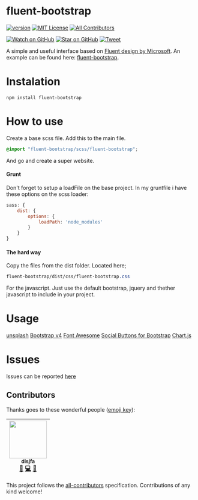 # fluent-bootstrap

[![version][version-badge]][package]
[![MIT License][license-badge]][LICENSE]
[![All Contributors](https://img.shields.io/badge/all_contributors-1-orange.svg?style=flat-square)](#contributors)

[![Watch on GitHub][github-watch-badge]][github-watch]
[![Star on GitHub][github-star-badge]][github-star]
[![Tweet][twitter-badge]][twitter]

A simple and useful interface based on [Fluent design by Microsoft](https://fluent.microsoft.com/). An example can be found here: [fluent-bootstrap](https://disjfa.github.io/fluent-bootstrap/).

# Instalation

```
npm install fluent-bootstrap
```

# How to use

Create a base scss file. Add this to the main file.

```scss
@import "fluent-bootstrap/scss/fluent-bootstrap";
```

And go and create a super website.

#### Grunt

Don't forget to setup a loadFile on the base project. In my gruntfile i have these options on the scss loader:
```js
sass: {
    dist: {
        options: {
            loadPath: 'node_modules'
        }
    }
}
```

#### The hard way

Copy the files from the dist folder. Located here;

```css
fluent-bootstrap/dist/css/fluent-bootstrap.css
```

For the javascript. Just use the default bootstrap, jquery and thether javascript to include in your project.

# Usage

[unsplash](https://unsplash.com/)
[Bootstrap v4](http://getbootstrap.com/)
[Font Awesome](http://fontawesome.io/)
[Social Buttons for Bootstrap](https://lipis.github.io/bootstrap-social/)
[Chart.js](http://www.chartjs.org/)

# Issues

Issues can be reported [here](https://github.com/disjfa/fluent-bootstrap/issues)

## Contributors

Thanks goes to these wonderful people ([emoji key](https://github.com/kentcdodds/all-contributors#emoji-key)):

<!-- ALL-CONTRIBUTORS-LIST:START - Do not remove or modify this section -->
| [<img src="https://avatars0.githubusercontent.com/u/632778?v=3" width="100px;"/><br /><sub>disjfa</sub>](http://www.disjfa.nl)<br />[📖](https://github.com/disjfa/fluent-bootstrap/commits?author=disjfa "Documentation") [💻](https://github.com/disjfa/fluent-bootstrap/commits?author=disjfa "Code") [💬](#question-disjfa "Answering Questions") |
| :---: |
<!-- ALL-CONTRIBUTORS-LIST:END -->

This project follows the [all-contributors](https://github.com/kentcdodds/all-contributors) specification. Contributions of any kind welcome!

[package]: https://www.npmjs.com/package/fluent-bootstrap
[version-badge]: https://img.shields.io/npm/v/fluent-bootstrap.svg?style=flat-square
[license]: https://github.com/disjfa/fluent-bootstrap/blob/master/LICENSE
[license-badge]: https://img.shields.io/npm/l/fluent-bootstrap.svg?style=flat-square
[github-watch-badge]: https://img.shields.io/github/watchers/disjfa/fluent-bootstrap.svg?style=social
[github-watch]: https://github.com/disjfa/fluent-bootstrap/watchers
[github-star-badge]: https://img.shields.io/github/stars/disjfa/fluent-bootstrap.svg?style=social
[github-star]: https://github.com/disjfa/fluent-bootstrap/stargazers
[twitter]: https://twitter.com/intent/tweet?text=Check%20out%20fluent-bootstrap!%20-%20Cool%20admin%20template!%20Thanks%20@disjfa%20https://github.com/disjfa/fluent-bootstrap%20%F0%9F%A4%97
[twitter-badge]: https://img.shields.io/twitter/url/https/github.com/disjfa/fluent-bootstrap.svg?style=social
